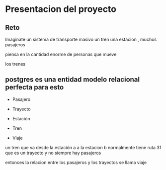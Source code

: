 # Presentacion del proyecto 
## Reto


Imaginate un sistema de transporte masivo
un tren una estacion , muchos pasajeros

piensa en la cantidad enorme de personas que mueve

los trenes 


## postgres es una entidad modelo relacional perfecta para esto

* Pasajero 

* Trayecto

* Estación

* Tren

* Viaje 


un tren que va desde la estación a a la estacion b normalmente tiene ruta 31 que es un trayecto y no siempre hay pasajeros 

entonces la relacion entre los pasajeros y los trayectos se llama viaje

